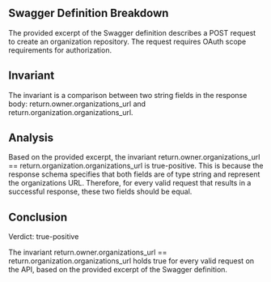 ## Swagger Definition Breakdown

The provided excerpt of the Swagger definition describes a POST request to create an organization repository. The request requires OAuth scope requirements for authorization.

## Invariant

The invariant is a comparison between two string fields in the response body: return.owner.organizations_url and return.organization.organizations_url.

## Analysis

Based on the provided excerpt, the invariant return.owner.organizations_url == return.organization.organizations_url is true-positive. This is because the response schema specifies that both fields are of type string and represent the organizations URL. Therefore, for every valid request that results in a successful response, these two fields should be equal.

## Conclusion

Verdict: true-positive

The invariant return.owner.organizations_url == return.organization.organizations_url holds true for every valid request on the API, based on the provided excerpt of the Swagger definition.
